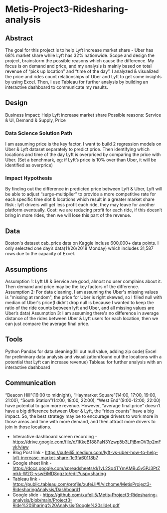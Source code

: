 # Metis-Project3-Ridesharing-analysis
## Abstract
The goal for this project is to help Lyft increase market share - Uber has 68% market share while Lyft has 32% nationwide. Scope and design the project, brainstorm the possible reasons which cause the difference. My focus is on demand and price, and my analysis is mainly based on total revenue of “pick up location” and “time of the day”. I analyzed & visualized the price and rides count relationships of Uber and Lyft to get some insights by using Excel. Then, I use Tableau for further analysis by building an interactive dashboard to communicate my results. 

## Design 
Business Impact: Help Lyft increase market share
Possible reasons: Service & UI, Demand & Supply, Price
### Data Science Solution Path
I am assuming price is the key factor, I want to build 2 regression models on Uber & Lyft dataset separately to predict price. Then identifying which locations and time of the day Lyft is overpriced by comparing the price with Uber. (Set a benchmark, eg: if Lyft’s price is 10% over than Uber, it will be identified as overprice)
### Impact Hypothesis
By finding out the difference in predicted price between Lyft & Uber, Lyft will be able to adjust “surge-multiplier” to provide a more competitive rate for each specific time slot & locations which result in a greater market share
Risk : lyft drivers will get less profit each ride, they may leave for another platform eventually.
Cost: we are reducing profit for each ride, if this doesn’t bring in more rides, then we will lose this part of the revenue. 

## Data
Boston's dataset cab_price data on Kaggle incluse 600,000+ data points. 
I only selected one day’s data(11/26/2018 Monday) which includes 31,587 rows due to the capacity of Excel. 

## Assumptions
Assumption 1:
Lyft UI & Service are good, almost no user complains about it. Then demand and price may be the key factors of the difference.
Assumption 2:
For data cleaning, I am assuming the Uber's missing values is "missing at random", the price for Uber is right skewed, so I filled null with median of Uber's price(I didn’t drop null is because I wanted to keep the ratio of the ride counts between lyft and Uber, and all missing values are Uber’s data)
Assumption 3:
I am assuming there's no difference in average distance of the rides between Uber & Lyft users for each location, then we can just compare the average final price. 
## Tools
Python Pandas for data cleaning(fill out null value, adding zip code)
Excel for preliminary data analysis and visualization(found out the locations with a potential that Lyft can increase revenue)
Tableau for further analysis with an interactive dashboard

## Communication
“Beacon Hill”(16:00 to midnight), “Haymarket Square”(14:00, 17:00, 19:00, 21:00), “South Station”(14:00, 18:00, 22:00), “West End”(9:00-12:00, 22:00) have potential to gain more revenue. However, “average final price” doesn’t have a big difference between Uber & Lyft, the “rides counts” have a big impact. So, the best strategy may be to encourage drivers to work more in those areas and time with more demand, and then attract more drivers to join in those locations. 
* Interactive dashboard screen recording - https://drive.google.com/file/d/1KkeB188PaN3Yzwp5b3LPjBmOV3p2mFyk/view 
* Blog Post link - https://xufeili5.medium.com/lyft-vs-uber-how-to-help-lyft-increase-market-share-1e3fa60118b7 
* Google sheet link - https://docs.google.com/spreadsheets/d/1yL2So4TYmAMBu5v5PJ3PtZmkk-W2G-vswEiMD8qqzto/edit?usp=sharing 
* Tableau link - https://public.tableau.com/profile/xufei.li#!/vizhome/MetisProject3-RidesharingAnalysis/Dashboard1
* Google slide - https://github.com/xufeili5/Metis-Project3-Ridesharing-analysis/blob/main/Project3-Ride%20Sharing%20Analysis(Google%20slide).pdf

